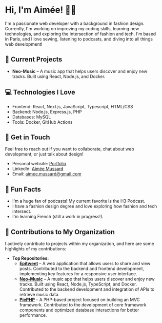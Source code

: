 # Hi, I'm Aimée! 👋🌱

I'm a passionate web developer with a background in fashion design. Currently, I'm working on improving my coding skills, learning new technologies, and exploring the intersection of fashion and tech. I'm based in Paris, and I love sewing, listening to podcasts, and diving into all things web development!

## 🚀 Current Projects

- **Neo-Music** – A music app that helps users discover and enjoy new tracks. Built using React, Node.js, and Docker.


## 💻 Technologies I Love

- Frontend: React, Next.js, JavaScript, Typescript, HTML/CSS
- Backend: Node.js, Express.js, PHP
- Databases: MySQL
- Tools: Docker, GitHub Actions

## 💬 Get in Touch

Feel free to reach out if you want to collaborate, chat about web development, or just talk about design!

- Personal website: [Portfolio](www.aimee-mussard.com)
- LinkedIn: [Aimée Mussard](www.linkedin.com/in/aimeemussard)
- Email: [aimee.mussard@gmail.com](mailto:aimee.mussard@gmail.com)


## 🌸 Fun Facts 

- I'm a huge fan of podcasts! My current favorite is the H3 Podcast.
- I have a fashion design degree and love exploring how fashion and tech intersect.
- I'm learning French (still a work in progress!).


## 🚀 Contributions to My Organization

I actively contribute to projects within my organization, and here are some highlights of my contributions:

- **Top Repositories:** 
  - [**Epitweet**](https://github.com/EpitechWebAcademiePromo2026/W-WEB-090-PAR-1-1-academie-aimee1.mussard) – A web application that allows users to share and view posts. Contributed to the backend and frontend development, implementing key features for a responsive user interface.
  - [**Neo-Music**](https://github.com/EpitechWebAcademiePromo2026/W-WEB-090-PAR-1-1-spotify-valeria.girtie) – A music app that helps users discover and enjoy new tracks. Built using React, Node.js, TypeScript, and Docker. Contributed to the backend development and integration of APIs to retrieve music data.
  - [**PiePHP**](https://github.com/EpitechWebAcademiePromo2026/W-PHP-502-PAR-2-1-PiePHP-aimee1.mussard) – A PHP-based project focused on building an MVC framework. Contributed to the development of core framework components and optimized database interactions for better performance.



<!--## My GitHub Stats

![Aimée's GitHub Stats](https://github-readme-stats.vercel.app/api?username=aimeemussard&show_icons=true&count_private=true&hide_title=true)

**aimeemussard/aimeemussard** is a ✨ _special_ ✨ repository because its `README.md` (this file) appears on your GitHub profile.

Here are some ideas to get you started:

- 🔭 I’m currently working on ...
-  I’m currently learning ...
- 👯 I’m looking to collaborate on ...
- 🤔 I’m looking for help with ...
- Ask me about ...
- 📫 How to reach me: ...
- 😄 Pronouns: ...
- ⚡ Fun fact: ...
-->

